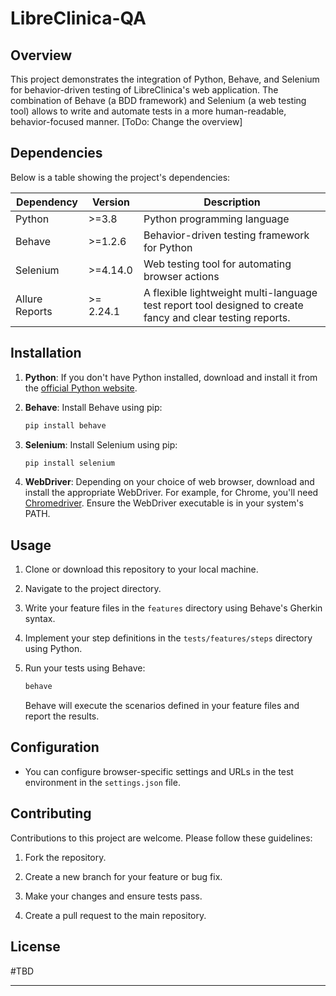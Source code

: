 # LibreClinica-QA

## Overview

This project demonstrates the integration of Python, Behave, and Selenium for behavior-driven testing of LibreClinica's web application. The combination of Behave (a BDD framework) and Selenium (a web testing tool) allows to write and automate tests in a more human-readable, behavior-focused manner. [ToDo: Change the overview]

## Dependencies

Below is a table showing the project's dependencies:

| Dependency        | Version   | Description                                     |
|-------------------|-----------|-------------------------------------------------|
| Python            | >=3.8     | Python programming language                     |
| Behave            | >=1.2.6   | Behavior-driven testing framework for Python    |
| Selenium          | >=4.14.0  | Web testing tool for automating browser actions |
| Allure Reports    | >= 2.24.1 | A flexible lightweight multi-language test report tool designed to create fancy and clear testing reports. |

## Installation

1. **Python**: If you don't have Python installed, download and install it from the [official Python website](https://www.python.org/).

2. **Behave**: Install Behave using pip:

   ```bash
   pip install behave
   ```

3. **Selenium**: Install Selenium using pip:

   ```bash
   pip install selenium
   ```

4. **WebDriver**: Depending on your choice of web browser, download and install the appropriate WebDriver. For example, for Chrome, you'll need [Chromedriver](https://sites.google.com/a/chromium.org/chromedriver/). Ensure the WebDriver executable is in your system's PATH.

## Usage

1. Clone or download this repository to your local machine.

2. Navigate to the project directory.

3. Write your feature files in the `features` directory using Behave's Gherkin syntax.

4. Implement your step definitions in the `tests/features/steps` directory using Python.

5. Run your tests using Behave:

   ```bash
   behave
   ```

   Behave will execute the scenarios defined in your feature files and report the results.

## Configuration

- You can configure browser-specific settings and URLs in the test environment in the `settings.json` file.

## Contributing

Contributions to this project are welcome. Please follow these guidelines:

1. Fork the repository.

2. Create a new branch for your feature or bug fix.

3. Make your changes and ensure tests pass.

4. Create a pull request to the main repository.

## License

#TBD

---